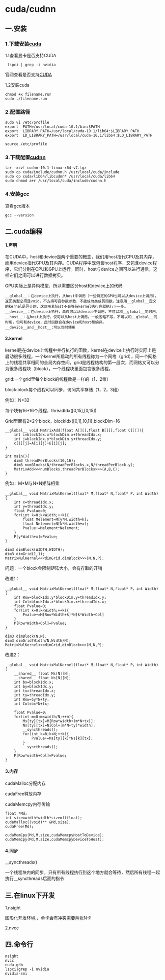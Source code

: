 # cuda/cudnn

## 一.安装

### 1.下载安装[cuda](https://developer.nvidia.com/cuda-downloads)

1.1查看显卡是否支持CUDA

```
 lspci | grep -i nvidia
```

官网查看是否支持[CUDA](https://developer.nvidia.com/cuda-gpus)

1.2安装cuda

```
chmod +x filename.run
sudo ./filename.run
```

### 2.配置路径

```
sudo vi /etc/profile
export 	PATH=/usr/local/cuda-10.1/bin:$PATH
export 	LIBRARY_PATH=/usr/local/cuda-10.1/lib64:$LIBRARY_PATH
export 	LD_LIBRARY_PATH=/usr/local/cuda-10.1/lib64:$LD_LIBRARY_PATH
```

```
source /etc/profile
```

### 3.下载配置[cudnn](https://developer.nvidia.com/rdp/cudnn-download)

```
tar -xzvf cudnn-10.1-linux-x64-v7.tgz
sudo cp cuda/include/cudnn.h /usr/local/cuda/include
sudo cp cuda/lib64/libcudnn* /usr/local/cuda/lib64
sudo chmod a+r /usr/local/cuda/include/cudnn.h
```

### 4.安装gcc

查看gcc版本

```
gcc --version
```



## 二.cuda编程

#### 1.声明

在CUDA中，host和device是两个重要的概念，我们用host指代CPU及其内存，而用device指代GPU及其内存。CUDA程序中既包含host程序，又包含device程序，它们分别在CPU和GPU上运行。同时，host与device之间可以进行通信，这样它们之间可以进行数据拷贝。

GPU实际上是异构模型，所以需要区分host和device上的代码

```
__global__：在device上执行，从host中调用（一些特定的GPU也可以从device上调用），返回类型必须是void，不支持可变参数参数，不能成为类成员函数。注意用__global__定义的kernel是异步的，这意味着host不会等待kernel执行完就执行下一步。
__device__：在device上执行，单仅可以从device中调用，不可以和__global__同时用。
__host__：在host上执行，仅可以从host上调用，一般省略不写，不可以和__global__同时用，但可和device，此时函数会在device和host都编译。
__device__and__host__:可以同时使用
```

#### 2.kernel

kernel是在device上线程中并行执行的函数，kernel在device上执行时实际上是启动很多线程，一个kernel所启动的所有线程称为一个网格（grid），同一个网格上的线程共享相同的全局内存空间，grid是线程结构的第一层次，而网格又可以分为很多线程块（block），一个线程块里面包含很多线程。

grid:一个grid里每个block的线程数是一样的（1，2维）

block:block每个线程可以同步，访问共享存储（1，2，3维）

例如：N=32

每个块有16*16个线程，threadIdx([0,15],[0,15])

Grid里面有2*2个block，blockIdx([0,1],[0,1]),blockDim=16

```
__global__ void MatrixAdd(float A[][],float B[][],float C[][]){
    int i=blockIdx.x*blockDim.x+threadIdx.x;
    int j=blockIdx.y*blockDim.y+threadIdx.y;
    c[i][j]=A[i][j]+B[i][j];
}

int main(){
	dim3 threadPerBlocks(16,16);
	dim3 numBlocks(N/threadPerBlocks.x,N/threadPerBlock.y);
    MatrixAdd<<<numBlocks,threadPerBlocks>>>(A,B,C);
}
```

例如：M*M与N\*N矩阵相乘

```
__global__ void MatrixMulKernel(float* M,float* N,float* P，int Width){
    int x=threadIdx.x;
    int y=threadIdx.y;
    float Pvalue=0;
    for(int k=0;k<Width;++k){
        float Melement=M[y*M.width+k];
        float Nelement=N[k*N.width+x];
        Pvalue+=Melement*Nelement;
    }
    P[y*Width+x]=Pvalue;
}

dim3 dimBlock(WIDTH,WIDTH);
dim3 dimGrid(1,1);
MatrixMulKernel<<<dimGrid,dimBlock>>>(M,N,P);
```

问题：一个block会限制矩阵大小，会有存取的开销

改进1：

```
__global__ void MatrixMulKernel(float* M,float* N,float* P，int Width){
    int Row=blockIdx.y*blockDim.y+threadIdx.y;
    int Col=blockIdx.x*blockDim.x+threadIdx.x;
    float Pvalue=0;
    for(int k=0;k<Width;++k){
        Pvalue+=M[Row*Width+k]*N[k*Width+Col]
    }
    P[Row*Width+Col]=Pvalue;
}

dim3 dimBlock(N,N);
dim3 dimGrid(Width/N,Width/N);
MatrixMulKernel<<<dimGrid,dimBlock>>>(M,N,P);
```

改进2：

```
__global__ void MatrixMulKernel(float* M,float* N,float* P，int Width){
    __shared__ float Ms[N][N];
    __shared__ float Ns[N][N];
    int bx=blockIdx.x;
    int by=blockIdx.y;
    int tx=threadIdx.x;
    int ty=threadIdx.y;
    int Row=by*N+ty;
    int Col=bx*N+tx;
    
    float Pvalue=0;
    for(int m=0;m<width/N;++m){
        Ms[ty][tx]=M[Row*width+(m*N+tx)];
        Ns[ty][tx]=N[Col+(m*N+ty)*width];
        __syncthreads();
        for(int k=0;k<N;++k){
            Pvalue+=Ms[ty][k]*Ns[k][tx];
        }
        __syncthreads();
    }
    P[Row*width+Col]=Pvalue;
}
```

#### 3.内存

cudaMalloc分配内存

cudaFree释放内存

cudaMemcpy内存传输

```
float *Md;
int size=width*width*sizeof(float);
cudaMalloc((void)** &Md,size);
cudaFree(Md);

cudaMemCpy(Md,M,size,cudaMemcpyHostToDevice);
cudaMemCpy(Md,M,size,cudaMemcpyDeviceToHost);
```

#### 4.同步

__syncthreads()

一个线程块内的同步，只有所有线程执行到这个地方就会等待，然后所有线程一起执行__syncthreads后面的指令

## 三.在linux下开发

1.nsight

图形化开发环境.，单卡会有冲突需要两张N卡

2.nvcc



## 四.命令行

```
nsight
nvcc
cuda-gdb
lspci|grep -i nvidia
nvidia-smi
```

